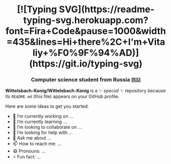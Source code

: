 <h1 align="center">
  [![Typing SVG](https://readme-typing-svg.herokuapp.com?font=Fira+Code&pause=1000&width=435&lines=Hi+there%2C+I'm+Vitaliy+%F0%9F%94%AD)](https://git.io/typing-svg)
</h1>
<h3 align="center">Computer science student from Russia 🇷🇺</h3>




**Wittelsbach-Konig/Wittelsbach-Konig** is a ✨ _special_ ✨ repository because its `README.md` (this file) appears on your GitHub profile.

Here are some ideas to get you started:

- 🔭 I’m currently working on ...
- 🌱 I’m currently learning ...
- 👯 I’m looking to collaborate on ...
- 🤔 I’m looking for help with ...
- 💬 Ask me about ...
- 📫 How to reach me: ...
- 😄 Pronouns: ...
- ⚡ Fun fact: ...

